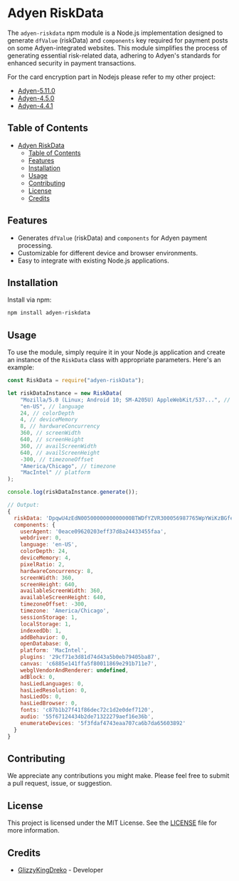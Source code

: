 # Adyen RiskData

The `adyen-riskdata` npm module is a Node.js implementation designed to generate `dfValue` (riskData) and `components` key required for payment posts on some Adyen-integrated websites. This module simplifies the process of generating essential risk-related data, adhering to Adyen's standards for enhanced security in payment transactions.

For the card encryption part in Nodejs please refer to my other project:
- [Adyen-5.11.0](https://github.com/glizzykingdreko/adyen-5.11.0)
- [Adyen-4.5.0](https://github.com/glizzykingdreko/adyen-4.5.0)
- [Adyen-4.4.1](https://github.com/glizzykingdreko/adyen-4.4.1)

## Table of Contents
- [Adyen RiskData](#adyen-riskdata)
  - [Table of Contents](#table-of-contents)
  - [Features](#features)
  - [Installation](#installation)
  - [Usage](#usage)
  - [Contributing](#contributing)
  - [License](#license)
  - [Credits](#credits)

## Features

- Generates `dfValue` (riskData) and `components` for Adyen payment processing.
- Customizable for different device and browser environments.
- Easy to integrate with existing Node.js applications.

## Installation

Install via npm:
```bash
npm install adyen-riskdata
```

## Usage

To use the module, simply require it in your Node.js application and create an instance of the `RiskData` class with appropriate parameters. Here's an example:

```javascript
const RiskData = require("adyen-riskData");

let riskDataInstance = new RiskData(
    "Mozilla/5.0 (Linux; Android 10; SM-A205U) AppleWebKit/537...", // userAgent
    "en-US", // language
    24, // colorDepth
    4, // deviceMemory 
    8, // hardwareConcurrency
    360, // screenWidth
    640, // screenHeight
    360, // availScreenWidth
    640, // availScreenHeight
    -300, // timezoneOffset
    "America/Chicago", // timezone
    "MacIntel" // platform
);

console.log(riskDataInstance.generate());

// Output:
{
  riskData: 'DpqwU4zEdN0050000000000000BTWDfYZVR300056987765WpYWiKzBGfeypNASARQVGfm3JQDzg002cG3BdnXVmf00000YVxEr000008bcIu6FDHOVQCU4RphkX:40',
  components: {
    userAgent: '0eace09620203eff37d8a24433455faa',
    webdriver: 0,
    language: 'en-US',
    colorDepth: 24,
    deviceMemory: 4,
    pixelRatio: 2,
    hardwareConcurrency: 8,
    screenWidth: 360,
    screenHeight: 640,
    availableScreenWidth: 360,
    availableScreenHeight: 640,
    timezoneOffset: -300,
    timezone: 'America/Chicago',
    sessionStorage: 1,
    localStorage: 1,
    indexedDb: 1,
    addBehavior: 0,
    openDatabase: 0,
    platform: 'MacIntel',
    plugins: '29cf71e3d81d74d43a5b0eb79405ba87',
    canvas: 'c6885e141ffa5f80011869e291b711e7',
    webglVendorAndRenderer: undefined,
    adBlock: 0,
    hasLiedLanguages: 0,
    hasLiedResolution: 0,
    hasLiedOs: 0,
    hasLiedBrowser: 0,
    fonts: 'c87b1b27f41f86dec72c1d2e0def7120',
    audio: '55f67124434b2de71322279aef16e36b',
    enumerateDevices: '5f3fdaf4743eaa707ca6b7da65603892'
  }
}
```

## Contributing

We appreciate any contributions you might make. Please feel free to submit a pull request, issue, or suggestion.

## License

This project is licensed under the MIT License. See the [LICENSE](./LICENSE) file for more information.

## Credits

- [GlizzyKingDreko](https://github.com/GlizzyKingDreko) - Developer

